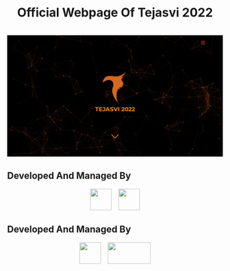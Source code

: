 # <div align="center"> Official Webpage Of Tejasvi 2022 </div>

<br>
<img style"pointer-events: none;" src="assets/homepage.jpg">
<br>

## Developed And Managed By
<div align="center">
<a href="https://github.com/ipuppyyt" target="_blank"><img src="https://avatars.githubusercontent.com/ipuppyyt?v=4&h=300&w=300&fit=cover&mask=circle&maxage=7d" height="50" width="50"></a> &nbsp;&nbsp; <a href="https://github.com/apk-official" target="_blank"><img src="https://avatars.githubusercontent.com/apk-official?v=4&h=300&w=300&fit=cover&mask=circle&maxage=7d" height="50" width="50"></a>
</div>

## Developed And Managed By
<div align="center">
<img src="https://cdn.pixabay.com/photo/2015/04/23/17/41/javascript-736400_960_720.png" height="50" width="50"> &nbsp;&nbsp; <img src="https://www.vhv.rs/dpng/d/486-4866189_html-css-logo-png-transparent-png.png" height="50" width="100">
</div>
